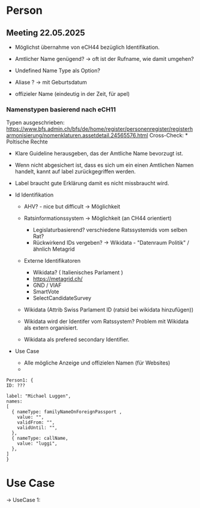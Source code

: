 # Person

## Meeting 22.05.2025

* Möglichst übernahme von eCH44 bezüglich Identifikation.

* Amtlicher Name genügend? -> oft ist der Rufname, wie damit umgehen?
* Undefined Name Type als Option?
* Aliase ? -> mit Geburtsdatum
* offizieler Name (eindeutig in der Zeit, für apel)

### Namenstypen basierend nach eCH11

Typen ausgeschrieben: https://www.bfs.admin.ch/bfs/de/home/register/personenregister/registerharmonisierung/nomenklaturen.assetdetail.24565576.html 
Cross-Check: * Poltische Rechte

* Klare Guideline herausgeben, das der Amtliche Name bevorzugt ist.
* Wenn nicht abgesichert ist, dass es sich um ein einen Amtlichen Namen handelt, kannt auf label zurückgegriffen werden.
* Label braucht gute Erklärung damit es nicht missbraucht wird.


* Id Identifikation
  * AHV? - nice but difficult -> Möglichkeit
  * Ratsinformationssystem -> Möglichkeit (an CH44 orientiert)
    * Legislaturbasierend? verschiedene Ratssystemids vom selben Rat?
    * Rückwirkend IDs vergeben? -> Wikidata - "Datenraum Politik" / ähnlich Metagrid
  * Externe Identifikatoren
    * Wikidata? ( Italienisches Parlament )
    * https://metagrid.ch/
    * GND / VIAF
    * SmartVote
    * SelectCandidateSurvey
   
   * Wikidata (Attrib Swiss Parlament ID (ratsid bei wikidata hinzufügen))
   * Wikidata wird der Identifer vom Ratssystem? Problem mit Wikidata als extern organisiert.
   * Wikidata als prefered secondary Identifier.


* Use Case
  * Alle mögliche Anzeige und offizielen Namen (für Websites)
  * 

  
```
Person1: {
ID: ???

label: "Michael Luggen",
names: 
[
  { nameType: familyNameOnForeignPassport , 
    value: "",
    validFrom: "",
    validUntil: "",
  },
  { nameType: callName,
    value: "luggi",
  },
]
}
```


  # Use Case

  -> UseCase 1: 
